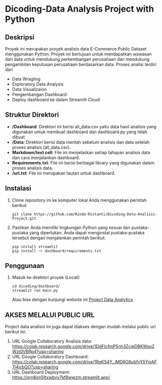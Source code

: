 # Dicoding-Data Analysis Project with Python

## Deskripsi

Proyek ini merupakan proyek analisis data E-Commerce Public Dataset menggunakan Python. Proyek ini bertujuan untuk mendapatkan wawasan dari data untuk mendukung perkembangan perusahaan dan mendukung pengambilan keputusan perusahaan berdasarkan data. Proses analisi terdiri dari
- Data Wragling
- Exploratory Data Analysis
- Data Visualizaion
- Pengembangan Dashboard
- Deploy dashboard ke dalam Streamlit Cloud

## Struktur Direktori

- **/Dashboard**: Direktori ini berisi all_data.csv yaitu data hasil analisis yang digunakan untuk membuat dashboard dan dashboard.py yang telah dibuat.
- **/Data**: Direktori berisi data mentah sebelum analisis dan data setelah proses analisis (all_data.csv).
- **Markdown/text cell**: File ini menjelaskan setiap tahapan analisis data dan cara menjalankan dashboard.
- **Requirements.txt**: File ini berisi berbagai library yang digunakan dalam proses analisis data.
- **/url.txt**: File ini merupakan tautan untuk dashboard.

## Instalasi

1. Clone repository ini ke komputer lokal Anda menggunakan perintah berikut:

   ```shell
   git clone https://github.com/Rinda-Ristanti/Dicoding-Data-Analisis-Project.git
   ```

2. Pastikan Anda memiliki lingkungan Python yang sesuai dan pustaka-pustaka yang diperlukan. Anda dapat menginstal pustaka-pustaka tersebut dengan menjalankan perintah berikut:

   ```shell
   pip install streamlit
   pip install -r dashboard/requirements.txt
   ```

## Penggunaan

1. Masuk ke direktori proyek (Local):

   ```shell
   cd dicoding/dashboard/
   streamlit run main.py
   ```

   Atau bisa dengan kunjungi website ini [Project Data Analytics](https://qrn8qn5ttxwbvy7kf8wwzm.streamlit.app/)

## AKSES MELALUI PUBLIC URL

Project data analisis ini juga dapat diakses dengan mudah melalui public url berikut ini:
1. URL Google Collaboratory Analisis data: https://colab.research.google.com/drive/1DdFIcfmP5nh3ZcjeDBKWsoZWzt0VBRp4?usp=sharing
2. URL Google Collaboratory Dashboard: https://colab.research.google.com/drive/1RqKS4Y_jMD6G8ubfvY5YojAF7l4jcbQO?usp=sharing
3. URL Dashboard Deployment: https://qrn8qn5ttxwbvy7kf8wwzm.streamlit.app/

